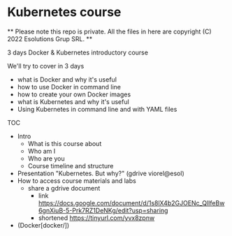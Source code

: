 # Kubernetes course

** Please note this repo is private. All the files in here are copyright (C) 2022 Esolutions Grup SRL. **

3 days Docker & Kubernetes introductory course

We'll try to cover in 3 days
  - what is Docker and why it's useful
  - how to use Docker in command line
  - how to create your own Docker images
  - what is Kubernetes and why it's useful
  - Using Kubernetes in command line and with YAML files

TOC
- Intro
  - What is this course about 
  - Who am I 
  - Who are you 
  - Course timeline and structure
- Presentation "Kubernetes. But why?" (gdrive viorel@esol)
- How to access course materials and labs 
  - share a gdrive document 
    - link https://docs.google.com/document/d/1s8lX4b2GJOENc_QlIfeBw6gnXiuB-5-Prk7RZ1DeNKg/edit?usp=sharing
    - shortened https://tinyurl.com/yvx8zpnw 
- (Docker[docker/])

